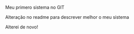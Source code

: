 Meu primero sistema no GIT

Alteração no readme para descrever melhor o meu sistema

Alterei de novo!